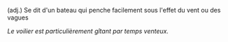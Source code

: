 (adj.) Se dit d'un bateau qui penche facilement sous l'effet du vent ou des vagues

*Le voilier est particulièrement gîtant par temps venteux.*